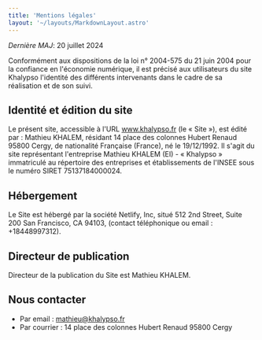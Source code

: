```yaml
---
title: 'Mentions légales'
layout: '~/layouts/MarkdownLayout.astro'
---
```


_Dernière MAJ_: 20 juillet 2024

Conformément aux dispositions de la loi n° 2004-575 du 21 juin 2004 pour la confiance en l'économie numérique, il est précisé aux utilisateurs du site Khalypso l'identité des différents intervenants dans le cadre de sa réalisation et de son suivi.

## Identité et édition du site
Le présent site, accessible à l'URL www.khalypso.fr (le « Site »), est édité par : Mathieu KHALEM, résidant 14 place des colonnes Hubert Renaud 95800 Cergy, de nationalité Française (France), né le 19/12/1992.
Il s'agit du site représentant l'entreprise Mathieu KHALEM (EI) - « Khalypso » immatriculé au répertoire des entreprises et établissements de l'INSEE sous le numéro SIRET 75137184000024.

## Hébergement
Le Site est hébergé par la société Netlify, Inc, situé 512 2nd Street, Suite 200 San Francisco, CA 94103, (contact téléphonique ou email : +18448997312).

## Directeur de publication
Directeur de la publication du Site est Mathieu KHALEM.

## Nous contacter
- Par email : mathieu@khalypso.fr
- Par courrier : 14 place des colonnes Hubert Renaud 95800 Cergy
